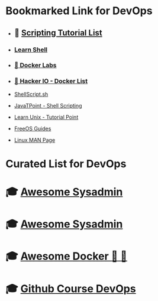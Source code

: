 # Bookmarked Link for DevOps


* ## :muscle: [Scripting Tutorial List](http://wiki.bash-hackers.org/scripting/tutoriallist)

* ### [Learn Shell](http://www.learnshell.org/)

* ### [:whale: Docker Labs](https://github.com/docker/labs)
* ### [:whale: Hacker IO - Docker List](https://hackr.io/tutorials/learn-docker)

* [ShellScript.sh](https://www.shellscript.sh/)

* [JavaTPoint - Shell Scripting](https://www.javatpoint.com/shell-scripting-tutorial)

* [Learn Unix - Tutorial Point](https://www.tutorialspoint.com/unix/index.htm)

* [FreeOS Guides](http://www.freeos.com/guides/lsst/)
* [Linux MAN Page](http://man.he.net/)


# Curated List for DevOps

 # :mortar_board: [Awesome Sysadmin](https://github.com/kahun/awesome-sysadmin)
 # :mortar_board: [Awesome Sysadmin](https://github.com/kahun/awesome-sysadmin)
 # :mortar_board: [Awesome Docker  :whale:  :whale:](https://github.com/veggiemonk/awesome-docker)
 # :mortar_board: [Github Course DevOps](https://github.com/CSC-DevOps/Course)




